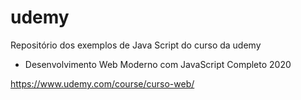 # udemy
Repositório dos exemplos de Java Script do curso da udemy 

- Desenvolvimento Web Moderno com JavaScript Completo 2020

https://www.udemy.com/course/curso-web/
